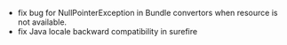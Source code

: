 * fix bug for NullPointerException in Bundle convertors when resource is not available.
* fix Java locale backward compatibility in surefire
